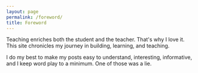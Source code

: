 ```yaml
---
layout: page
permalink: /foreword/
title: Foreword
---
```

Teaching enriches both the student and the teacher. That's why I love it. This site chronicles my journey in building, learning, and teaching.

I do my best to make my posts easy to understand, interesting, informative, and I keep word play to a minimum. One of those was a lie.